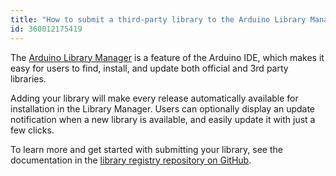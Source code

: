 ```yaml
---
title: "How to submit a third-party library to the Arduino Library Manager"
id: 360012175419
---
```


The [Arduino Library Manager](https://docs.arduino.cc/software/ide-v1/tutorials/installing-libraries#using-the-library-manager) is a feature of the Arduino IDE, which makes it easy for users to find, install, and update both official and 3rd party libraries.

Adding your library will make every release automatically available for installation in the Library Manager. Users can optionally display an update notification when a new library is available, and easily update it with just a few clicks.

To learn more and get started with submitting your library, see the documentation in the [library registry repository on GitHub](https://github.com/arduino/library-registry).

